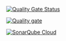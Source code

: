 [![Quality Gate Status](https://sonarcloud.io/api/project_badges/measure?project=Jon3q_Ebusiness&metric=alert_status)](https://sonarcloud.io/summary/new_code?id=Jon3q_Ebusiness)

[![Quality gate](https://sonarcloud.io/api/project_badges/quality_gate?project=Jon3q_Ebusiness)](https://sonarcloud.io/summary/new_code?id=Jon3q_Ebusiness)

[![SonarQube Cloud](https://sonarcloud.io/images/project_badges/sonarcloud-dark.svg)](https://sonarcloud.io/summary/new_code?id=Jon3q_Ebusiness)